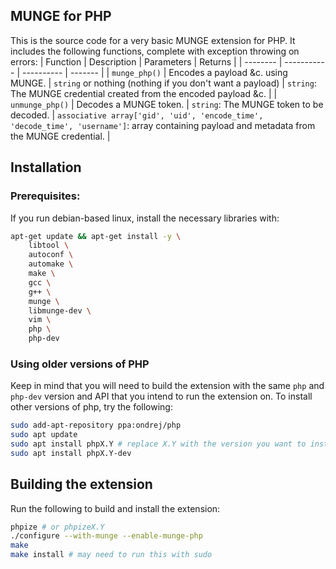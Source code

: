 ## MUNGE for PHP
This is the source code for a very basic MUNGE extension for PHP. It includes the following functions, complete with exception throwing on errors:
| Function | Description | Parameters | Returns |
| -------- | ----------- | ---------- | ------- |
| `munge_php()` | Encodes a payload &c. using MUNGE. | `string` or nothing (nothing if you don't want a payload) | `string`: The MUNGE credential created from the encoded payload &c. |
| `unmunge_php()` | Decodes a MUNGE token. | `string`: The MUNGE token to be decoded. | `associative array['gid', 'uid', 'encode_time', 'decode_time', 'username']`: array containing payload and metadata from the MUNGE credential. |

## Installation
### Prerequisites:
If you run debian-based linux, install the necessary libraries with:
```sh
apt-get update && apt-get install -y \
    libtool \
    autoconf \
    automake \
    make \
    gcc \
    g++ \
    munge \
    libmunge-dev \
    vim \
    php \
    php-dev
```

### Using older versions of PHP
Keep in mind that you will need to build the extension with the same `php` and `php-dev` version and API that you intend to run the extension on. To install other versions of php, try the following:
```sh
sudo add-apt-repository ppa:ondrej/php
sudo apt update
sudo apt install phpX.Y # replace X.Y with the version you want to install (e.g. 8.2)
sudo apt install phpX.Y-dev
```

## Building the extension
Run the following to build and install the extension:
```sh
phpize # or phpizeX.Y
./configure --with-munge --enable-munge-php
make
make install # may need to run this with sudo
```
